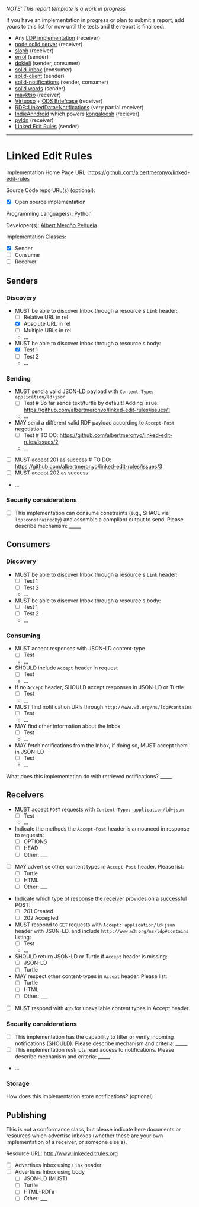 *NOTE: This report template is a work in progress*

If you have an implementation in progress or plan to submit a report, add yours to this list for now until the tests and the report is finalised:

* Any [LDP implementation](https://www.w3.org/wiki/LDP_Implementations) (receiver)
* [node solid server](https://github.com/solid/node-solid-server) (receiver)
* [sloph](https://github.com/rhiaro/sloph) (receiver)
* [errol](https://github.com/linkeddata/errol) (sender)
* [dokieli](https://dokie.li/) (sender, consumer)
* [solid-inbox](https://github.com/solid/solid-inbox) (consumer)
* [solid-client](https://github.com/solid/solid-client) (sender)
* [solid-notifications](https://github.com/solid/solid-notifications)
  (sender, consumer)
* [solid words](https://github.com/melvincarvalho/vocab) (sender)
* [mayktso](https://github.com/csarven/mayktso) (receiver)
* [Virtuoso](https://github.com/openlink/virtuoso-opensource) + [ODS Briefcase](http://ods.openlinksw.com/wiki/ODS/OdsBriefcase) (receiver)
* [RDF::LinkedData::Notifications](https://github.com/kjetilk/p5-rdf-linkeddata-notifications) (very partial receiver)
* [IndieAnndroid](https://github.com/Kongaloosh/IndieAnndroid) which powers [kongaloosh](http://kongaloosh.com) (reciever)
* [pyldn](https://github.com/albertmeronyo/pyldn) (receiver)
* [Linked Edit Rules](https://github.com/albertmeronyo/linked-edit-rules) (sender)

---

# Linked Edit Rules

Implementation Home Page URL: https://github.com/albertmeronyo/linked-edit-rules

Source Code repo URL(s) (optional):
* [x] Open source implementation

Programming Language(s): Python

Developer(s): [Albert Meroño Peñuela](http://www.albertmeronyo.org)

Implementation Classes:

* [x] Sender
* [ ] Consumer
* [ ] Receiver

## Senders

### Discovery

* MUST be able to discover Inbox through a resource's `Link` header:
  * [ ] Relative URL in rel
  * [x] Absolute URL in rel
  * [ ] Multiple URLs in rel
  * ...
* MUST be able to discover Inbox through a resource's body:
  * [x] Test 1
  * [ ] Test 2
  * ...

### Sending

* MUST send a valid JSON-LD payload with `Content-Type: application/ld+json`
  * [ ] Test # So far sends text/turtle by default! Adding issue: https://github.com/albertmeronyo/linked-edit-rules/issues/1
  * ...
* MAY send a different valid RDF payload according to `Accept-Post` negotiation
  *  [ ] Test # TO DO: https://github.com/albertmeronyo/linked-edit-rules/issues/2
  *  ...
* [ ] MUST accept 201 as success # TO DO: https://github.com/albertmeronyo/linked-edit-rules/issues/3
* [ ] MUST accept 202 as success
* ...

### Security considerations
* [ ] This implementation can consume constraints (e.g., SHACL via `ldp:constrainedBy`) and assemble a compliant output to send. Please describe mechanism: _____


## Consumers

### Discovery

* MUST be able to discover Inbox through a resource's `Link` header:
  * [ ] Test 1
  * [ ] Test 2
  * ...
* MUST be able to discover Inbox through a resource's body:
  * [ ] Test 1
  * [ ] Test 2
  * ...

### Consuming

* MUST accept responses with JSON-LD content-type
  * [ ] Test
  * ...
* SHOULD include `Accept` header in request
  * [ ] Test
  * ...
* If no `Accept` header, SHOULD accept responses in JSON-LD or Turtle
  * [ ] Test
  * ...
* MUST find notification URIs through `http://www.w3.org/ns/ldp#contains`
  * [ ] Test
  * ...
* MAY find other information about the Inbox
  * [ ] Test
  * ...
* MAY fetch notifications from the Inbox, if doing so, MUST accept them in JSON-LD
  * [ ] Test
  * ...

What does this implementation do with retrieved notifications? _____

## Receivers

* MUST accept `POST` requests with `Content-Type: application/ld+json`
  * [ ] Test
  * ...
* Indicate the methods the `Accept-Post` header is announced in response to requests:
  * [ ] OPTIONS
  * [ ] HEAD
  * [ ] Other: ___
* [ ] MAY advertise other content types in `Accept-Post` header. Please list:
  * [ ] Turtle
  * [ ] HTML
  * [ ] Other: ___
* Indicate which type of response the receiver provides on a successful POST:
  * [ ] 201 Created
  * [ ] 202 Accepted

* MUST respond to `GET` requests with `Accept: application/ld+json` header with JSON-LD, and include `http://www.w3.org/ns/ldp#contains` listing:
  * [ ] Test
  * ...
* SHOULD return JSON-LD or Turtle if `Accept` header is missing:
  * [ ] JSON-LD
  * [ ] Turtle
* MAY respect other content-types in `Accept` header. Please list:
  * [ ] Turtle
  * [ ] HTML
  * [ ] Other: ___
* [ ] MUST respond with `415` for unavailable content types in Accept header.

### Security considerations

* [ ] This implementation has the capability to filter or verify incoming notifications (SHOULD). Please describe mechanism and criteria: _____
* [ ] This implementation restricts read access to notifications. Please describe mechanism and criteria: _____
* ...

### Storage

How does this implementation store notifications? (optional)

## Publishing

This is not a conformance class, but please indicate here documents or resources which advertise inboxes (whether these are your own implementation of a receiver, or someone else's).

Resource URL: http://www.linkededitrules.org

* [ ] Advertises Inbox using `Link` header
* [ ] Advertises Inbox using body
  * [ ] JSON-LD (MUST)
  * [ ] Turtle
  * [ ] HTML+RDFa
  * [ ] Other: ___
